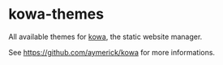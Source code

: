 # kowa-themes

All available themes for [kowa](https://github.com/aymerick/kowa), the static website manager.

See <https://github.com/aymerick/kowa> for more informations.
